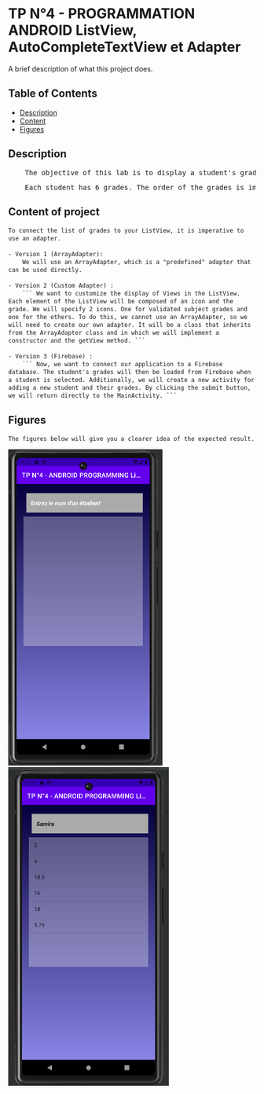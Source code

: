 # TP N°4 - PROGRAMMATION ANDROID ListView, AutoCompleteTextView et Adapter
A brief description of what this project does.

## Table of Contents

- [Description](#Description)
- [Content](#Content)
- [Figures](#Figures)

## Description
<pre>
    The objective of this lab is to display a student's grades in a ListView. By clicking on one of the student's grades, a Toast message will be displayed indicating whether the corresponding subject has been validated or not (grade <10 or not).
</pre>
<pre>
    Each student has 6 grades. The order of the grades is important since the nth grade of each student corresponds to the nth subject. We obviously need the list of subjects (6 subjects in total). When entering the name of a student, we will use an AutoCompleteTextView that will suggest student names based on the characters we have entered.
</pre>

## Content of project

    To connect the list of grades to your ListView, it is imperative to use an adapter.

    - Version 1 (ArrayAdapter): 
        We will use an ArrayAdapter, which is a "predefined" adapter that can be used directly.
  
    - Version 2 (Custom Adapter) : 
        ``` We want to customize the display of Views in the ListView. Each element of the ListView will be composed of an icon and the grade. We will specify 2 icons. One for validated subject grades and one for the others. To do this, we cannot use an ArrayAdapter, so we will need to create our own adapter. It will be a class that inherits from the ArrayAdapter class and in which we will implement a constructor and the getView method. ```

    - Version 3 (Firebase) :
        ``` Now, we want to connect our application to a Firebase database. The student's grades will then be loaded from Firebase when a student is selected. Additionally, we will create a new activity for adding a new student and their grades. By clicking the submit button, we will return directly to the MainActivity. ```



## Figures
    The figures below will give you a clearer idea of the expected result.

![version1 search](images/version1.png)
![version1 notes](images/version1_notes.png)

